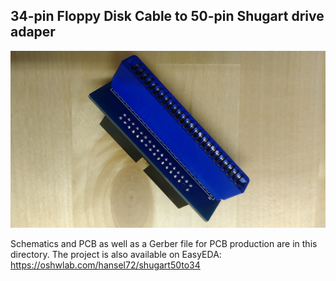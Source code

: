 ## 34-pin Floppy Disk Cable to 50-pin Shugart drive adaper

![Adapter](adapter.jpg)

Schematics and PCB as well as a Gerber file for PCB production are in this directory. The project is also available on EasyEDA: https://oshwlab.com/hansel72/shugart50to34
